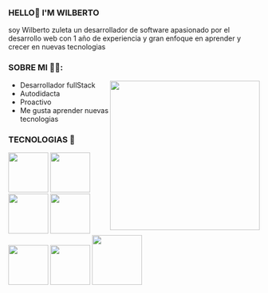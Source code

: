 ### HELLO👋 I'M WILBERTO
<p>soy Wilberto zuleta un desarrollador de software apasionado por el desarrollo web con 1 año de experiencia y gran enfoque en aprender y crecer en nuevas tecnologias</p>

###  SOBRE MI 🧑‍💻:
 <img align="right" width="300" src="https://github.com/zuleta-laguna/zuleta-laguna/assets/131419195/51173a96-16eb-4926-8446-6d25e833124c"> 
 <ul>
  <li>Desarrollador fullStack</li>
  <li>Autodidacta</li>                                                           
  <li>Proactivo</li>                                      
  <li>Me gusta aprender nuevas tecnologias</li>
</ul>


### TECNOLOGIAS 🤖
 
<div>
 <p>
  <img width="80" src="https://github.com/zuleta-laguna/zuleta-laguna/assets/131419195/bd0e1f88-1075-490e-80a2-ff505581968b">
  <img width="80" src="https://github.com/zuleta-laguna/zuleta-laguna/assets/131419195/cd572519-f4e1-4331-ac26-9aac90a41384">
  <img width="80" src="https://github.com/zuleta-laguna/zuleta-laguna/assets/131419195/385f311f-5a93-4c70-8b87-ae90fac8a71e">
   <img width="80" src="https://github.com/zuleta-laguna/zuleta-laguna/assets/131419195/dd3c2aad-5a20-417d-ac53-f26435311702">
  <img width="80" src="https://github.com/zuleta-laguna/zuleta-laguna/assets/131419195/eec09627-bedb-4cdf-a162-017d2724f32f">
   <img width="80" src="https://github.com/zuleta-laguna/zuleta-laguna/assets/131419195/8b024a26-faa7-49aa-80c2-53646ccdc65d">
   <img width="100" src="https://github.com/zuleta-laguna/zuleta-laguna/assets/131419195/11167dff-65fa-457d-89c5-4368d3c21948">
 </p> 
</div>



 









